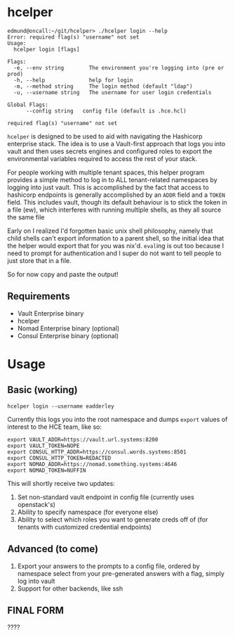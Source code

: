 # hcelper
```
edmund@oncall:~/git/hcelper> ./hcelper login --help
Error: required flag(s) "username" not set
Usage:
  hcelper login [flags]

Flags:
  -e, --env string        The environment you're logging into (pre or prod)
  -h, --help              help for login
  -m, --method string     The login method (default "ldap")
  -u, --username string   The username for user login credentials

Global Flags:
      --config string   config file (default is .hce.hcl)

required flag(s) "username" not set
```

`hcelper` is designed to be used to aid with navigating the Hashicorp enterprise stack. The idea is to use a Vault-first approach that logs you into vault and then uses secrets engines and configured roles to export the environmental variables required to access the rest of your stack.

For people working with multiple tenant spaces, this helper program provides a simple method to log in to ALL tenant-related namespaces by logging into just vault. This is accomplished by the fact that access to hashicorp endpoints is generally accomplished by an `ADDR` field and a `TOKEN` field. This includes vault, though its default behaviour is to stick the token in a file (ew), which interferes with running multiple shells, as they all source the same file

Early on I realized I'd forgotten basic unix shell philosophy, namely that child shells can't export information to a parent shell, so the initial idea that the helper would export that for you was nix'd. `eval`ing is out too because I need to prompt for authentication and I super do not want to tell people to just store that in a file. 

So for now copy and paste the output!

## Requirements

- Vault Enterprise binary
- hcelper
- Nomad Enterprise binary (optional)
- Consul Enterprise binary (optional)

# Usage

## Basic (working)
`hcelper login --username eadderley`

Currently this logs you into the root namespace and dumps `export` values of interest to the HCE team, like so:

```
export VAULT_ADDR=https://vault.url.systems:8200
export VAULT_TOKEN=NOPE
export CONSUL_HTTP_ADDR=https://consul.words.systems:8501
export CONSUL_HTTP_TOKEN=REDACTED
export NOMAD_ADDR=https://nomad.something.systems:4646
export NOMAD_TOKEN=NUFFIN
```

This will shortly receive two updates:
1. Set non-standard vault endpoint in config file (currently uses openstack's)
2. Ability to specify namespace (for everyone else)
3. Ability to select which roles you want to generate creds off of (for tenants with customized credential endpoints)

## Advanced (to come)

1. Export your answers to the prompts to a config file, ordered by namespace select from your pre-generated answers with a flag, simply log into vault
2. Support for other backends, like ssh

## FINAL FORM

????